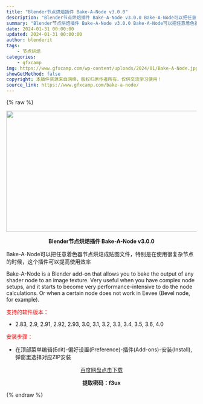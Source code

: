 ```yaml
---
title: "Blender节点烘焙插件 Bake-A-Node v3.0.0"
description: "Blender节点烘焙插件 Bake-A-Node v3.0.0 Bake-A-Node可以把任意着色器节点烘焙成贴图文件，特别是在使用很复杂节点的时候，这个插件可以提高使用效率 Bake-A-Nod..."
summary: "Blender节点烘焙插件 Bake-A-Node v3.0.0 Bake-A-Node可以把任意着色器节点烘焙成贴图文件，特别是在使用很复杂节点的时候，这个插件可以提高使用效率 Bake-A-Nod..."
date: 2024-01-31 00:00:00
updated: 2024-01-31 00:00:00
author: blenderit
tags: 
    - 节点烘焙
categories:
    - gfxcamp
img: https://www.gfxcamp.com/wp-content/uploads/2024/01/Bake-A-Node.jpg
showGetMethod: false
copyright: 本插件资源来自网络，版权归原作者所有，仅供交流学习使用！
source_link: https://www.gfxcamp.com/bake-a-node/
---
```


{% raw %}
<div><p><img decoding="async" class="aligncenter size-full wp-image-118207" src="https://www.gfxcamp.com/wp-content/uploads/2024/01/Bake-A-Node.jpg" data-src="https://www.gfxcamp.com/wp-content/uploads/2024/01/Bake-A-Node.jpg" alt="" width="640" height="320" data-srcset="https://www.gfxcamp.com/wp-content/uploads/2024/01/Bake-A-Node.jpg 640w, https://www.gfxcamp.com/wp-content/uploads/2024/01/Bake-A-Node-150x75.jpg 150w" data-sizes="(max-width: 640px) 100vw, 640px"></p><p style="text-align: center;"><strong>Blender节点烘焙插件 Bake-A-Node v3.0.0</strong></p><p>Bake-A-Node可以把任意着色器节点烘焙成贴图文件，特别是在使用很复杂节点的时候，这个插件可以提高使用效率</p><p>Bake-A-Node is a Blender add-on that allows you to bake the output of any shader node to an image texture. Very useful when you have complex node setups, and it starts to become very performance-intensive to do the node calculations. Or when a certain node does not work in Eevee (Bevel node, for example).</p><p><span style="color: #ff0000;">支持的软件版本：</span></p><ul>
<li>2.83, 2.9, 2.91, 2.92, 2.93, 3.0, 3.1, 3.2, 3.3, 3.4, 3.5, 3.6, 4.0</li>
</ul><p style="text-align: left;"><span style="color: #ff0000;">安装步骤：</span></p><ul>
<li>在顶部菜单编辑(Edit)-偏好设置(Preference)-插件(Add-ons)-安装(Install),弹窗里选择对应ZIP安装</li>
</ul><p style="text-align: center;"><a class="maxbutton-3 maxbutton maxbutton-baidu" target="_blank" rel="noopener" href="https://pan.baidu.com/s/1Y60_JtCa3VDJ_u2O8eyM7Q?pwd=f3ux"><span class="mb-text">百度网盘点击下载</span></a></p><p style="text-align: center;"><strong>提取密码：f3ux</strong></p></div>
<div style="display: none">gfxcamp</div>
{% endraw %}